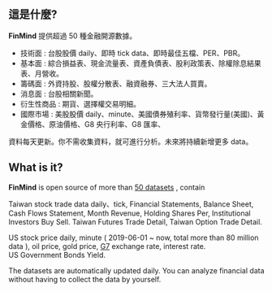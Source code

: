## 這是什麼? 
**FinMind** 提供超過 50 種金融開源數據。

* 技術面 : 台股股價 daily、即時 tick data、即時最佳五檔、PER、PBR。
* 基本面 : 綜合損益表、現金流量表、資產負債表、股利政策表、除權除息結果表、月營收。
* 籌碼面 : 外資持股、股權分散表、融資融券、三大法人買賣。
* 消息面 : 台股相關新聞。
* 衍生性商品 : 期貨、選擇權交易明細。
* 國際市場 : 美股股價 daily、minute、美國債券殖利率、貨幣發行量(美國)、黃金價格、原油價格、G8 央行利率、G8 匯率、

資料每天更新。你不需收集資料，就可進行分析。未來將持續新增更多 data。

## What is it?
**FinMind** is open source of more than [50 datasets](https://finmind.github.io/)  , contain

Taiwan stock trade data daily、tick, Financial Statements, Balance Sheet, Cash Flows Statement, Month Revenue, Holding Shares Per, Institutional Investors Buy Sell. Taiwan Futures Trade Detail, Taiwan Option Trade Detail.

US stock price daily, minute ( 2019-06-01 ~ now, total more than 80 million data ), oil price, gold price, [G7](https://zh.wikipedia.org/zh-tw/%E5%85%AB%E5%A4%A7%E5%B7%A5%E6%A5%AD%E5%9C%8B%E7%B5%84%E7%B9%94) exchange rate, interest rate. <br>
US Government Bonds Yield.

The datasets are automatically updated daily.
You can analyze financial data without having to collect the data by yourself.<br>
